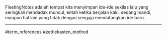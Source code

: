 FleetingNotes adalah tempat kita menyimpan ide-ide sekilas lalu yang seringkali mendadak muncul, entah ketika berjalan kaki, sedang mandi, maupun hal lain yang tidak dengan sengaja mendatangkan ide baru.





---
#term_references #zettlekasten_method
